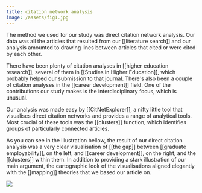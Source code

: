 ```yaml
---
title: citation network analysis
image: /assets/fig1.jpg
---
```


The method we used for our study was direct citation network analysis. Our data was all the articles that resulted from our [[literature search]] and our analysis amounted to drawing lines between articles that cited or were cited by each other. 

There have been plenty of citation analyses in [[higher education research]], several of them in [[Studies in Higher Education]], which probably helped our submission to that journal. There's also been a couple of citation analyses in the [[career development]] field. One of the contributions our study makes is the interdisciplinary focus, which is unusual. 

Our analysis was made easy by [[CitNetExplorer]], a nifty little tool that visualises direct citation networks and provides a range of analytical tools. Most crucial of these tools was the [[clusters]] function, which identifies groups of particularly connected articles. 

As you can see in the illustration bellow, the result of our direct citation analysis was a very clear visualisation of [[the gap]] between [[graduate employability]], on the left, and [[career development]], on the right, and the [[clusters]] within them. In addition to providing a stark illustration of our main argument, the cartographic look of the visualisations aligned elegantly with the [[mapping]] theories that we based our article on. 

![]({{page.image}})



